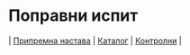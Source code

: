 # Поправни испит

| [Припремна настава][1]
| [Каталог][2]
| [Контролни][3]
|

[1]: https://drive.google.com/drive/folders/1CEXUwF5g3M55MugZyfWRwl4dgjn0ppUC?usp=drive_link "Материјали са припремне наставе"
[2]: https://ndjapic.github.io/zayopa/ "Каталог линкова"
[3]: https://drive.google.com/drive/folders/0B-Ml4P4pFIzwMTYwODI2NGQtMmVmMy00ODcxLTg0NmMtZTZmN2NmMTg5NDU0?resourcekey=0-NCnKqLwRZqUYQUXglS_o7A&usp=drive_link "Претходни контролни задаци"
